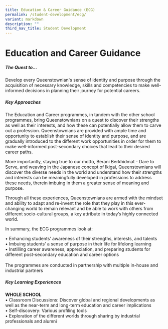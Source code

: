```yaml
---
title: Education & Career Guidance (ECG)
permalink: /student-development/ecg/
variant: markdown
description: ""
third_nav_title: Student Development
---
```

Education and Career Guidance
===========================


##### **The Quest to...**

Develop every Queenstownian's sense of identity and purpose through the acquisition of necessary knowledge, skills and competencies to make well-informed decisions in planning their journey for potential careers.


##### **Key Approaches**

The Education and Career programmes, in tandem with the other school programmes, bring Queenstownians on a quest to discover their strengths as well as their interests, and how these can potentially allow them to carve out a profession. Queenstownians are provided with ample time and opportunity to establish their sense of identity and purpose, and are gradually introduced to the different work opportunities in order for them to make well-informed post-secondary choices that lead to their desired career paths. 

More importantly, staying true to our motto, Berani Berkhidmat - Dare to Serve, and weaving in the Japanese concept of Ikigai, Queenstownians will discover the diverse needs in the world and understand how their strengths and interests can be meaningfully developed in professions to address these needs, therein imbuing in them a greater sense of meaning and purpose.

Through all these experiences, Queenstownians are armed with the mindset and ability to adapt and re-invent the role that they play in this ever-changing world to remain relevant and be able to work with others from different socio-cultural groups, a key attribute in today’s highly connected world.


In summary, the ECG programmes look at:

•	Enhancing students’ awareness of their strengths, interests, and talents <br>
•	Imbuing students’ a sense of purpose in their life for lifelong learning <br>
•	Instilling career awareness, appreciation, and preparing students for different post-secondary education and career options <br><br>
The programmes are conducted in partnership with multiple in-house and industrial partners

##### **Key Learning Experiences**

**WHOLE SCHOOL** <br>
•	Classroom Discussions: Discover global and regional developments as well as the near-term and long-term education and career implications <br>
•	Self-discovery: Various profiling tools <br>
•	Exploration of the different worlds through sharing by industrial professionals and alumni








